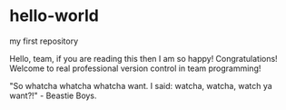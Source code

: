 # hello-world
my first repository

Hello, team, if you are reading this then I am so happy! Congratulations! Welcome to real professional version control in team
programming!

"So whatcha whatcha whatcha want. I said: watcha, watcha, watch ya want?!" - Beastie Boys.


